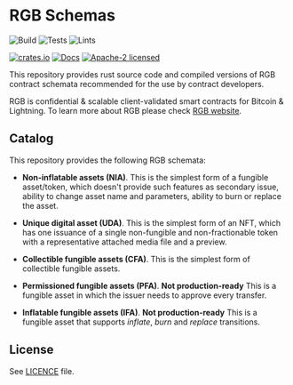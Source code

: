 # RGB Schemas

![Build](https://github.com/rgb-protocol/rgb-schemas/workflows/Build/badge.svg)
![Tests](https://github.com/rgb-protocol/rgb-schemas/workflows/Tests/badge.svg)
![Lints](https://github.com/rgb-protocol/rgb-schemas/workflows/Lints/badge.svg)

[![crates.io](https://img.shields.io/crates/v/rgb-schemas)](https://crates.io/crates/rgb-schemas)
[![Docs](https://docs.rs/rgb-schemas/badge.svg)](https://docs.rs/rgb-schemas)
[![Apache-2 licensed](https://img.shields.io/crates/l/rgb-schemas)](./LICENSE)

This repository provides rust source code and compiled versions of RGB
contract schemata recommended for the use by contract developers.

RGB is confidential & scalable client-validated smart contracts for Bitcoin &
Lightning. To learn more about RGB please check [RGB website][Site].

## Catalog

This repository provides the following RGB schemata:

* __Non-inflatable assets (NIA)__.
  This is the simplest form of a fungible asset/token, which doesn't provide
  such features as secondary issue, ability to change asset name and
  parameters, ability to burn or replace the asset.

* __Unique digital asset (UDA)__.
  This is the simplest form of an NFT, which has one issuance of a single
  non-fungible and non-fractionable token with a representative attached
  media file and a preview.

* __Collectible fungible assets (CFA)__.
  This is the simplest form of collectible fungible assets.

* __Permissioned fungible assets (PFA)__.
  **Not production-ready**
  This is a fungible asset in which the issuer needs to approve every transfer.

* __Inflatable fungible assets (IFA)__.
  **Not production-ready**
  This is a fungible asset that supports *inflate*, *burn* and *replace* transitions.

## License

See [LICENCE](LICENSE) file.


[Site]: https://rgb.info

